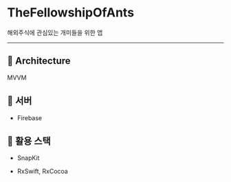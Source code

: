 # TheFellowshipOfAnts
해외주식에 관심있는 개미들을 위한 앱

---
## 🔗 Architecture
MVVM

## 🔗 서버
* Firebase

## 🔗 활용 스택
* SnapKit

* RxSwift, RxCocoa
